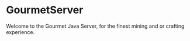 # GourmetServer
Welcome to the Gourmet Java Server, for the finest mining and or crafting experience.
